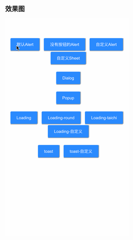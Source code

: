 ## 效果图
![image](https://github.com/04zhujunjie/jj-messagebox/blob/main/screenshot/jj-messagebox.gif)
